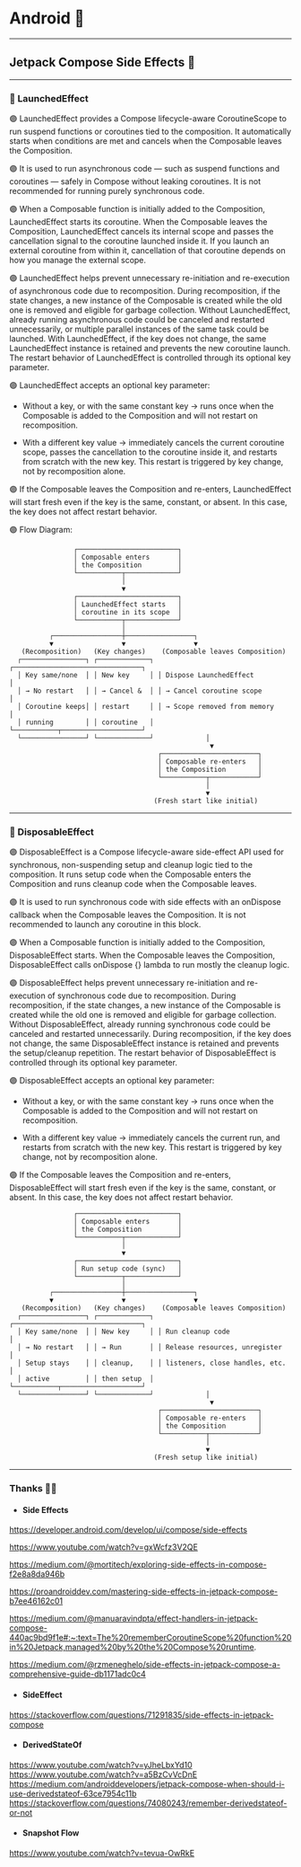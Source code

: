 # Android 🤖
---
## Jetpack Compose Side Effects 🦾
---

### 📌 LaunchedEffect

🟣 LaunchedEffect provides a Compose lifecycle-aware CoroutineScope to run suspend functions or coroutines tied to the composition.
It automatically starts when conditions are met and cancels when the Composable leaves the Composition.

🟣 It is used to run asynchronous code — such as suspend functions and coroutines — safely in Compose without leaking coroutines.
It is not recommended for running purely synchronous code.

🟣 When a Composable function is initially added to the Composition, LaunchedEffect starts its coroutine.
When the Composable leaves the Composition, LaunchedEffect cancels its internal scope and passes the cancellation signal to the coroutine launched inside it.
If you launch an external coroutine from within it, cancellation of that coroutine depends on how you manage the external scope.

🟣 LaunchedEffect helps prevent unnecessary re-initiation and re-execution of asynchronous code due to recomposition.
During recomposition, if the state changes, a new instance of the Composable is created while the old one is removed and eligible for garbage collection.
Without LaunchedEffect, already running asynchronous code could be canceled and restarted unnecessarily, or multiple parallel instances of the same task could be launched.
With LaunchedEffect, if the key does not change, the same LaunchedEffect instance is retained and prevents the new coroutine launch. The restart behavior of LaunchedEffect is controlled through its optional key parameter.

🟣 LaunchedEffect accepts an optional key parameter:

  - Without a key, or with the same constant key → runs once when the Composable is added to the Composition and will not restart on recomposition.

  - With a different key value → immediately cancels the current coroutine scope, passes the cancellation to the coroutine inside it, and restarts from scratch with the new key. This restart is triggered by key change, not by recomposition alone.

🟣 If the Composable leaves the Composition and re-enters, LaunchedEffect will start fresh even if the key is the same, constant, or absent. In this case, the key does not affect restart behavior.

🟣 Flow Diagram:
```
                ┌─────────────────────────┐
                │ Composable enters       │
                │ the Composition         │
                └───────────┬─────────────┘
                            │
                            ▼
                ┌─────────────────────────┐
                │ LaunchedEffect starts   │
                │ coroutine in its scope  │
                └───────────┬─────────────┘
                            │
          ┌─────────────────┼─────────────────┐
          ▼                 ▼                 ▼
   (Recomposition)   (Key changes)    (Composable leaves Composition)
  ┌────────────────┐ ┌─────────────┐ ┌────────────────────────────────┐
  │ Key same/none  │ │ New key     │ │ Dispose LaunchedEffect         │
  │ → No restart   │ │ → Cancel &  │ │ → Cancel coroutine scope       │
  │ Coroutine keeps│ │ restart     │ │ → Scope removed from memory    │
  │ running        │ │ coroutine   │ └───────────┬────────────────────┘
  └────────────────┘ └─────────────┘             │
                                                  ▼
                                     ┌────────────────────────┐
                                     │ Composable re-enters   │
                                     │ the Composition        │
                                     └───────────┬────────────┘
                                                 │
                                                 ▼
                                    (Fresh start like initial)

```

---

### 📌 DisposableEffect

🟣 DisposableEffect is a Compose lifecycle-aware side-effect API used for synchronous, non-suspending setup and cleanup logic tied to the composition.
It runs setup code when the Composable enters the Composition and runs cleanup code when the Composable leaves.

🟣 It is used to run synchronous code with side effects with an onDispose callback when the Composable leaves the Composition.
It is not recommended to launch any coroutine in this block.

🟣 When a Composable function is initially added to the Composition, DisposableEffect starts.
When the Composable leaves the Composition, DisposableEffect calls onDispose {} lambda to run mostly the cleanup logic.

🟣 DisposableEffect helps prevent unnecessary re-initiation and re-execution of synchronous code due to recomposition.
During recomposition, if the state changes, a new instance of the Composable is created while the old one is removed and eligible for garbage collection.
Without DisposableEffect, already running synchronous code could be canceled and restarted unnecessarily.
During recomposition, if the key does not change, the same DisposableEffect instance is retained and prevents the  setup/cleanup repetition. The restart behavior of DisposableEffect is controlled through its optional key parameter.

🟣 DisposableEffect accepts an optional key parameter:

  - Without a key, or with the same constant key → runs once when the Composable is added to the Composition and will not restart on recomposition.

  - With a different key value → immediately cancels the current run, and restarts from scratch with the new key. This restart is triggered by key change, not by recomposition alone.

🟣 If the Composable leaves the Composition and re-enters, DisposableEffect will start fresh even if the key is the same, constant, or absent. In this case, the key does not affect restart behavior.

```
                ┌─────────────────────────┐
                │ Composable enters       │
                │ the Composition         │
                └───────────┬─────────────┘
                            │
                            ▼
                ┌─────────────────────────┐
                │ Run setup code (sync)   │
                └───────────┬─────────────┘
                            │
          ┌─────────────────┼─────────────────┐
          ▼                 ▼                 ▼
   (Recomposition)   (Key changes)    (Composable leaves Composition)
  ┌────────────────┐ ┌─────────────┐ ┌────────────────────────────────┐
  │ Key same/none  │ │ New key     │ │ Run cleanup code               │
  │ → No restart   │ │ → Run       │ │ Release resources, unregister  │
  │ Setup stays    │ │ cleanup,    │ │ listeners, close handles, etc. │
  │ active         │ │ then setup  │ └───────────┬────────────────────┘
  └────────────────┘ └─────────────┘             │
                                                  ▼
                                     ┌────────────────────────┐
                                     │ Composable re-enters   │
                                     │ the Composition        │
                                     └───────────┬────────────┘
                                                 │
                                                 ▼
                                    (Fresh setup like initial)

```

---
### Thanks 🙏🏻

* #### Side Effects

https://developer.android.com/develop/ui/compose/side-effects

https://www.youtube.com/watch?v=gxWcfz3V2QE

https://medium.com/@mortitech/exploring-side-effects-in-compose-f2e8a8da946b

https://proandroiddev.com/mastering-side-effects-in-jetpack-compose-b7ee46162c01

https://medium.com/@manuaravindpta/effect-handlers-in-jetpack-compose-440ac9bd9f1e#:~:text=The%20rememberCoroutineScope%20function%20in%20Jetpack,managed%20by%20the%20Compose%20runtime.

https://medium.com/@rzmeneghelo/side-effects-in-jetpack-compose-a-comprehensive-guide-db1171adc0c4

* #### SideEffect

https://stackoverflow.com/questions/71291835/side-effects-in-jetpack-compose


* #### DerivedStateOf

https://www.youtube.com/watch?v=yJheLbxYd10
https://www.youtube.com/watch?v=a5BzCvVcDnE
https://medium.com/androiddevelopers/jetpack-compose-when-should-i-use-derivedstateof-63ce7954c11b
https://stackoverflow.com/questions/74080243/remember-derivedstateof-or-not


* #### Snapshot Flow

https://www.youtube.com/watch?v=tevua-OwRkE

